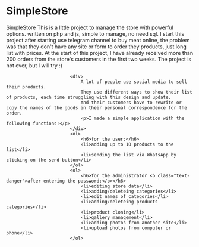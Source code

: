 # SimpleStore
SimpleStore
This is a little project to manage the store with powerful options. written on php and js, simple to manage, no need sql.
I start this project after starting use telegram channel to buy meat online, the problem was that they don't have any site or form to order they products, just long list with prices. At the start of this project, I have already received more than 200 orders from the store's customers in the first two weeks. The project is not over, but I will try :)


                            <div>
                                A lot of people use social media to sell their products.
                                They use different ways to show their list of products, each time struggling with this design and update.
                                And their customers have to rewrite or copy the names of the goods in their personal correspondence for the order.
                                <p>I made a simple application with the following functions:</p>
                            </div>
                            <ol>
                                <h6>for the user:</h6>
                                <li>adding up to 10 products to the list</li>
                                <li>sending the list via WhatsApp by clicking on the send button</li>
                            </ol>
                            <ol>
                                <h6>for the administrator <b class="text-danger">after entering the password:</b></h6>
                                <li>editing store data</li>
                                <li>adding/deleteing categories</li>
                                <li>edit names of categories</li>
                                <li>adding/deleteing products categories</li>
                                <li>product cloning</li>
                                <li>gallery management</li>
                                <li>adding photos from another site</li>
                                <li>upload photos from computer or phone</li>
                            </ol>
                     
